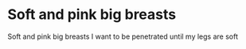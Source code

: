 # Soft and pink big breasts
Soft and pink big breasts
I want to be penetrated until my legs are soft
